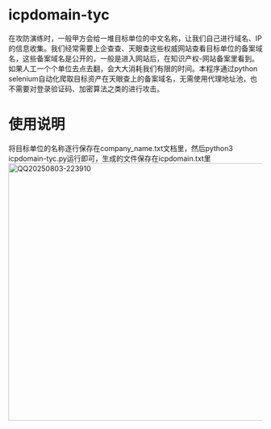 # icpdomain-tyc
在攻防演练时，一般甲方会给一堆目标单位的中文名称，让我们自己进行域名、IP的信息收集。我们经常需要上企查查、天眼查这些权威网站查看目标单位的备案域名，这些备案域名是公开的，一般是进入网站后，在知识产权-网站备案里看到。如果人工一个个单位去点去翻，会大大消耗我们有限的时间。本程序通过python selenium自动化爬取目标资产在天眼查上的备案域名，无需使用代理地址池，也不需要对登录验证码、加密算法之类的进行攻击。
# 使用说明
将目标单位的名称逐行保存在company_name.txt文档里，然后python3 icpdomain-tyc.py运行即可，生成的文件保存在icpdomain.txt里
<img width="1110" height="510" alt="QQ20250803-223910" src="https://github.com/user-attachments/assets/ffa696c7-f180-4a72-9bde-2c7da31b6a32" />
